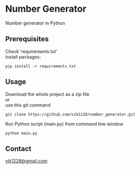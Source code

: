 # Number Generator

Number generator in Python  

## Prerequisites

Check 'requirements.txt'    
Install packages:  
```
pip install -r requirements.txt  
```

## Usage

Download the whole project as a zip file  
or  
use this git command  
```  
git clone https://github.com/vik1228/number_generator.git  
```

Run Python script (main.py) from command line window  
```  
python main.py  
```

## Contact

vik1228@gmail.com  